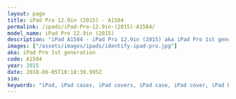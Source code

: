 ```yaml
---
layout: page
title: iPad Pro 12.9in (2015) - A1584
permalink: /ipads/iPad-Pro-12.9in-(2015)-A1584/
model_name: iPad Pro 12.9in (2015)
description: "iPad A1584 - iPad Pro 12.9in (2015) aka iPad Pro 1st generation. Best compatible iPad cases for A1584"
images: ["/assets/images/ipads/identify-ipad-pro.jpg"]
aka: iPad Pro 1st generation
code: A1584
year: 2015
date: 2018-06-05T10:18:39.995Z
sim: 
keywords: "iPad, iPad cases, iPad covers, iPad case, iPad cover, iPad Pro 12.9in (2015), iPad Pro 12.9in (2015) case, A1584 case, A1584 cover, A1584, iPad Pro 1st generation"
---
```

